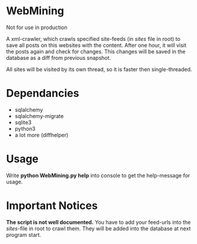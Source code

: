 # WebMining

Not for use in production

A xml-crawler, which crawls specified site-feeds (in *sites* file in root) to save all posts on this websites with the content. After one hour, it will visit the posts again and check for changes. This changes will be saved in the database as a diff from previous snapshot.

All sites will be visited by its own thread, so it is faster then single-threaded.

# Dependancies

- sqlalchemy
- sqlalchemy-migrate
- sqlite3
- python3
- a lot more (diffhelper)

# Usage

Write **python WebMining.py help** into console to get the help-message for usage.

# Important Notices

**The script is not well documented.** You have to add your feed-urls into the *sites*-file in root to crawl them. They will be added into the database at next program start.

